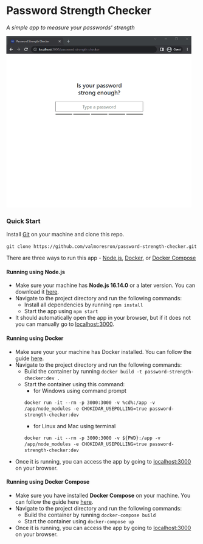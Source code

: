 # Password Strength Checker

_A simple app to measure your passwords' strength_

<img src="app-demo.gif" alt="demo" height="450" />

### Quick Start

Install [Git](https://git-scm.com/downloads) on your machine and clone this repo.

`git clone https://github.com/valmoresron/password-strength-checker.git`

There are three ways to run this app - [Node.js](#running-using-node-js), [Docker](#running-using-docker), or [Docker Compose](#running-using-docker-compose)

#### Running using **Node.js**

- Make sure your machine has **Node.js 16.14.0** or a later version. You can download it [here](https://nodejs.org/en/download/).
- Navigate to the project directory and run the following commands:
  - Install all dependencies by running `npm install`
  - Start the app using `npm start`
- It should automatically open the app in your browser, but if it does not you can manually go to [localhost:3000](http://localhost:3000).

#### Running using **Docker**

- Make sure your your machine has Docker installed. You can follow the guide [here](https://docs.docker.com/get-docker/).
- Navigate to the project directory and run the following commands:
  - Build the container by running `docker build -t password-strength-checker:dev .`
  - Start the container using this command:
    - for Windows using command prompt
    ```
    docker run -it --rm -p 3000:3000 -v %cd%:/app -v /app/node_modules -e CHOKIDAR_USEPOLLING=true password-strength-checker:dev
    ```
    - for Linux and Mac using terminal
    ```
    docker run -it --rm -p 3000:3000 -v ${PWD}:/app -v /app/node_modules -e CHOKIDAR_USEPOLLING=true password-strength-checker:dev
    ```
- Once it is running, you can access the app by going to [localhost:3000](http://localhost:3000) on your browser.

#### Running using **Docker Compose**

- Make sure you have installed **Docker Compose** on your machine. You can follow the guide here [here](https://docs.docker.com/compose/install/).
- Navigate to the project directory and run the following commands:
  - Build the container by running `docker-compose build`
  - Start the container using `docker-compose up`
- Once it is running, you can access the app by going to [localhost:3000](http://localhost:3000) on your browser.
